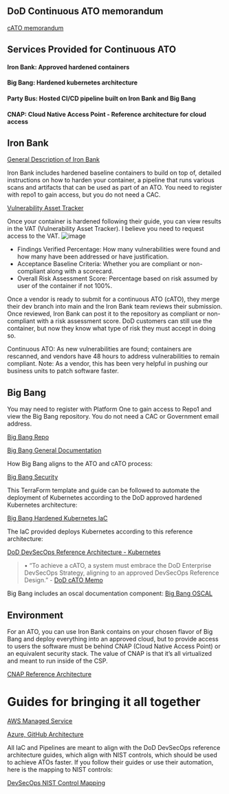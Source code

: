 ## DoD Continuous ATO memorandum

[cATO memorandum](https://dodcio.defense.gov/Portals/0/Documents/Library/20220204-cATO-memo.PDF)

## Services Provided for Continuous ATO

#### Iron Bank: Approved hardened containers
#### Big Bang: Hardened kubernetes architecture
#### Party Bus: Hosted CI/CD pipeline built on Iron Bank and Big Bang
#### CNAP: Cloud Native Access Point - Reference architecture for cloud access

## Iron Bank

[General Description of Iron Bank](https://ironbank.dso.mil/about)

Iron Bank includes hardened baseline containers to build on top of, detailed instructions on how to harden your container, a pipeline that runs various scans and artifacts that can be used as part of an ATO. You need to register with repo1 to gain access, but you do not need a CAC.

[Vulnerability Asset Tracker](https://vat.dso.mil/)

Once your container is hardened following their guide, you can view results in the VAT (Vulnerability Asset Tracker). I believe you need to request access to the VAT.
![image](https://github.com/actiac-ato-as-code/aac-techdata/assets/65776483/48d19f18-73cd-4167-9e65-a900704a47dc)

- Findings Verified Percentage: How many vulnerabilities were found and how many have been addressed or have justification.
- Acceptance Baseline Criteria: Whether you are compliant or non-compliant along with a scorecard.
- Overall Risk Assessment Score: Percentage based on risk assumed by user of the container if not 100%.

Once a vendor is ready to submit for a continuous ATO (cATO), they merge their dev branch into main and the Iron Bank team reviews their submission. Once reviewed, Iron Bank can post it to the repository as compliant or non-compliant with a risk assessment score. DoD customers can still use the container, but now they know what type of risk they must accept in doing so.

Continuous ATO: As new vulnerabilities are found; containers are rescanned, and vendors have 48 hours to address vulnerabilities to remain compliant. Note: As a vendor, this has been very helpful in pushing our business units to patch software faster.

## Big Bang

You may need to register with Platform One to gain access to Repo1 and view the Big Bang repository. You do not need a CAC or Government email address.

[Big Bang Repo](https://repo1.dso.mil/big-bang/bigbang)

[Big Bang General Documentation](https://docs-bigbang.dso.mil/latest/bigbang-training/docs/Intro-To-Big-Bang/#What-does-Big-Bang-provide)

How Big Bang aligns to the ATO and cATO process:

[Big Bang Security](https://docs-bigbang.dso.mil/latest/bigbang-training/docs/1_bigbang-101/p1-security/?h=ato%2F#Core-Tenets)

This TerraForm template and guide can be followed to automate the deployment of Kubernetes according to the DoD approved hardened Kubernetes architecture:

[Big Bang Hardened Kubernetes IaC](https://repo1.dso.mil/big-bang/customers/template)

The IaC provided deploys Kubernetes according to this reference architecture:

[DoD DevSecOps Reference Architecture - Kubernetes](https://dodcio.defense.gov/Portals/0/Documents/Library/DoD%20Enterprise%20DevSecOps%20Reference%20Design%20-%20CNCF%20Kubernetes%20w-DD1910_cleared_20211022.pdf)

> •	“To achieve a cATO, a system must embrace the DoD Enterprise DevSecOps Strategy, aligning to an approved DevSecOps Reference Design.” - [DoD cATO Memo](https://dodcio.defense.gov/Portals/0/Documents/Library/20220204-cATO-memo.PDF)

Big Bang includes an oscal documentation component:
[Big Bang OSCAL](https://repo1.dso.mil/big-bang/bigbang/-/blob/master/oscal-component.yaml)

## Environment

For an ATO, you can use Iron Bank contains on your chosen flavor of Big Bang and deploy everything into an approved cloud, but to provide access to users the software must be behind CNAP (Cloud Native Access Point) or an equivalent security stack. The value of CNAP is that it’s all virtualized and meant to run inside of the CSP.

[CNAP Reference Architecture](https://software.af.mil/wp-content/uploads/2021/08/CNAP-RefDesign_ver-1.0-Approved-for-Public-Release.pdf)

# Guides for bringing it all together

[AWS Managed Service](https://dodcio.defense.gov/Portals/0/Documents/Library/DoD%20Enterprise%20DevSecOps%20Reference%20Design%20-%20AWS%20Managed%20Services_DoD-CIO_20211019.pdf)

[Azure, GitHub Architecture](https://dodcio.defense.gov/Portals/0/Documents/Library/DoDRefDesignCloudGithub.pdf?ver=zXJ_uO5LfouVaysHo5Ejsw%3d%3d)

All IaC and Pipelines are meant to align with the DoD DevSecOps reference architecture guides, which align with NIST controls, which should be used to achieve ATOs faster. If you follow their guides or use their automation, here is the mapping to NIST controls:

[DevSecOps NIST Control Mapping](https://dodcio.defense.gov/Portals/0/Documents/Library/DevSecOpsActivitesToolsGuidebookTables.pdf?ver=_Sylg1WJB9K0Jxb2XTvzDQ%3d%3d)

